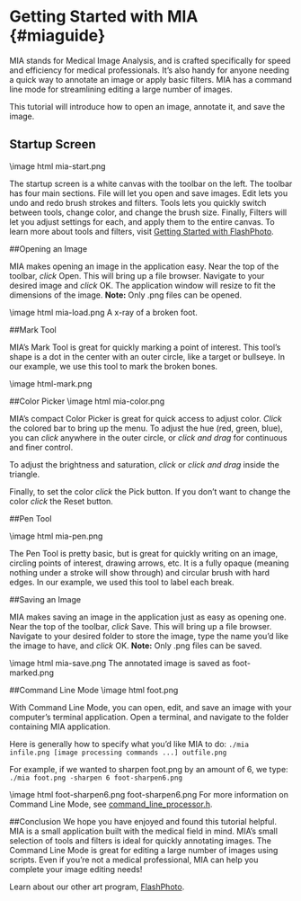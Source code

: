 Getting Started with MIA {#miaguide}
===========


MIA stands for Medical Image Analysis, and is crafted specifically for speed and efficiency for medical professionals. It’s also handy for anyone needing a quick way to annotate an image or apply basic filters. MIA has a command line mode for streamlining editing a large number of images.

This tutorial will introduce how to open an image, annotate it, and save the image.


## Startup Screen ###


\image html mia-start.png

The startup screen is a white canvas with the toolbar on the left. The toolbar has four main sections. File will let you open and save images. Edit lets you undo and redo brush strokes and filters. Tools lets you quickly switch between tools, change color, and change the brush size. Finally, Filters will let you adjust settings for each, and apply them to the entire canvas. To learn more about tools and filters, visit [Getting Started with FlashPhoto](https://github.com/barded/code-portfolio/blob/master/University%20of%20Minnesota/Design%20and%20Development%20F%2018/PROJ/src/flashphotoguide.md).

##Opening an Image

MIA makes opening an image in the application easy. Near the top of the toolbar, *click* Open. This will bring up a file browser. Navigate to your desired image and *click* OK. The application window will resize to fit the dimensions of the image. **Note:** Only .png files can be opened.

\image html mia-load.png A x-ray of a broken foot.

##Mark Tool

MIA’s Mark Tool is great for quickly marking a point of interest. This tool’s shape is a dot in the center with an outer circle, like a target or bullseye. In our example, we use this tool to mark the broken bones.  

\image html-mark.png

##Color Picker
\image html mia-color.png

MIA’s compact Color Picker is great for quick access to adjust color. *Click* the colored bar to bring up the menu. To adjust the hue (red, green, blue), you can *click* anywhere in the outer circle, or *click and drag* for continuous and finer control.

To adjust the brightness and saturation, *click* or *click and drag* inside the triangle.

Finally, to set the color *click* the Pick button. If you don’t want to change the color *click* the Reset button.


##Pen Tool

\image html mia-pen.png

The Pen Tool is pretty basic, but is great for quickly writing on an image, circling points of interest, drawing arrows, etc. It is a fully opaque (meaning nothing under a stroke will show through) and circular brush with hard edges. In our example, we used this tool to label each break.

##Saving an Image

MIA makes saving an image in the application just as easy as opening one. Near the top of the toolbar, *click* Save. This will bring up a file browser. Navigate to your desired folder to store the image, type the name you’d like the image to have, and *click* OK. **Note:** Only .png files can be saved.

\image html mia-save.png The annotated image is saved as foot-marked.png

##Command Line Mode
\image html foot.png

With Command Line Mode, you can open, edit, and save an image with your computer’s terminal application. Open a terminal, and navigate to the folder containing MIA application.

Here is generally how to specify what you’d like MIA to do: `./mia infile.png [image processing commands ...] outfile.png`

For example, if we wanted to sharpen foot.png by an amount of 6, we type:
`./mia foot.png -sharpen 6 foot-sharpen6.png`

\image html foot-sharpen6.png foot-sharpen6.png
For more information on Command Line Mode, see [command_line_processor.h](https://github.com/barded/code-portfolio/blob/master/University%20of%20Minnesota/Design%20and%20Development%20F%2018/PROJ/src/mia/command_line_processor.h).

##Conclusion
We hope you have enjoyed and found this tutorial helpful. MIA is a small application built with the medical field in mind. MIA’s small selection of tools and filters is ideal for quickly annotating images. The Command Line Mode is great for editing a large number of images using scripts. Even if you’re not a medical professional, MIA can help you complete your image editing needs!

Learn about our other art program, [FlashPhoto](https://github.com/barded/code-portfolio/blob/master/University%20of%20Minnesota/Design%20and%20Development%20F%2018/PROJ/src/flashphotoguide.md).

